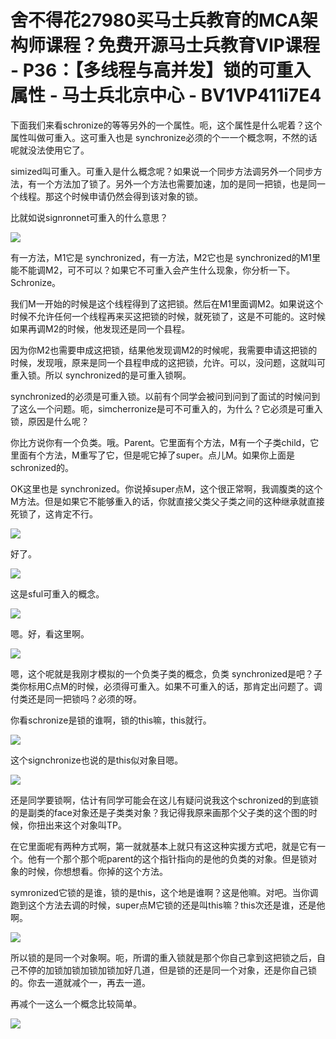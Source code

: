 # 舍不得花27980买马士兵教育的MCA架构师课程？免费开源马士兵教育VIP课程 - P36：【多线程与高并发】锁的可重入属性 - 马士兵北京中心 - BV1VP411i7E4

下面我们来看schronize的等等另外的一个属性。呃，这个属性是什么呢着？这个属性叫做可重入。这可重入也是 synchronize必须的个一一个概念啊，不然的话呢就没法使用它了。

simized叫可重入。可重入是什么概念呢？如果说一个同步方法调另外一个同步方法，有一个方法加了锁了。另外一个方法也需要加速，加的是同一把锁，也是同一个线程。那这个时候申请仍然会得到该对象的锁。

比就如说signronnet可重入的什么意思？

![](img/31e5a357e8140acbd9823b8818652bc5_1.png)

有一方法，M1它是 synchronized，有一方法，M2它也是 synchronized的M1里能不能调M2，可不可以？如果它不可重入会产生什么现象，你分析一下。Schronize。

我们M一开始的时候是这个线程得到了这把锁。然后在M1里面调M2。如果说这个时候不允许任何一个线程再来买这把锁的时候，就死锁了，这是不可能的。这时候如果再调M2的时候，他发现还是同一个县程。

因为你M2也需要申成这把锁，结果他发现调M2的时候呢，我需要申请这把锁的时候，发现哦，原来是同一个县程申成的这把锁，允许。可以，没问题，这就叫可重入锁。所以 synchronized的是可重入锁啊。

synchronized的必须是可重入锁。以前有个同学会被问到问到了面试的时候问到了这么一个问题。呃，simcherronize是可不可重入的，为什么？它必须是可重入锁，原因是什么呢？

你比方说你有一个负类。哦。Parent。它里面有个方法，M有一个子类child，它里面有个方法，M重写了它，但是呢它掉了super。点儿M。如果你上面是schronized的。

OK这里也是 synchronized。你说掉super点M，这个很正常啊，我调腹类的这个M方法。但是如果它不能够重入的话，你就直接父类父子类之间的这种继承就直接死锁了，这肯定不行。



![](img/31e5a357e8140acbd9823b8818652bc5_3.png)

好了。

![](img/31e5a357e8140acbd9823b8818652bc5_5.png)

这是sful可重入的概念。

![](img/31e5a357e8140acbd9823b8818652bc5_7.png)

嗯。好，看这里啊。

![](img/31e5a357e8140acbd9823b8818652bc5_9.png)

嗯，这个呢就是我刚才模拟的一个负类子类的概念，负类 synchronized是吧？子类你标用C点M的时候，必须得可重入。如果不可重入的话，那肯定出问题了。调付类还是同一把锁吗？必须的呀。

你看schronize是锁的谁啊，锁的this嘛，this就行。

![](img/31e5a357e8140acbd9823b8818652bc5_11.png)

这个signchronize也说的是this似对象目嗯。

![](img/31e5a357e8140acbd9823b8818652bc5_13.png)

还是同学要锁啊，估计有同学可能会在这儿有疑问说我这个schronized的到底锁的是副类的face对象还是子类类对象？我记得我原来画那个父子类的这个图的时候，你扭出来这个对象叫TP。

在它里面呢有两种方式啊，第一就就基本上就只有这这种实援方式吧，就是它有一个。他有一个那个那个呃parent的这个指针指向的是他的负类的对象。但是锁对象的时候，你想想看。你掉的这个方法。

symronized它锁的是谁，锁的是this，这个地是谁啊？这是他嘛。对吧。当你调跑到这个方法去调的时候，super点M它锁的还是叫this嘛？this次还是谁，还是他啊。



![](img/31e5a357e8140acbd9823b8818652bc5_15.png)

所以锁的是同一个对象啊。呃，所谓的重入锁就是那个你自己拿到这把锁之后，自己不停的加锁加锁加锁加锁加好几道，但是锁的还是同一个对象，还是你自己锁的。你去一道就减个一，再去一道。

再减个一这么一个概念比较简单。

![](img/31e5a357e8140acbd9823b8818652bc5_17.png)